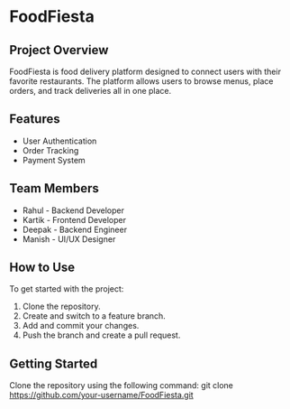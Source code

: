 # FoodFiesta

## Project Overview
FoodFiesta is food delivery platform designed to connect users with their favorite restaurants. The platform allows users to browse menus, place orders, and track deliveries all in one place.

## Features
- User Authentication
- Order Tracking
- Payment System

## Team Members
- Rahul - Backend Developer
- Kartik - Frontend Developer
- Deepak - Backend Engineer
- Manish - UI/UX Designer

## How to Use
To get started with the project:
1. Clone the repository.
2. Create and switch to a feature branch.
3. Add and commit your changes.
4. Push the branch and create a pull request.

## Getting Started
Clone the repository using the following command:
git clone https://github.com/your-username/FoodFiesta.git

